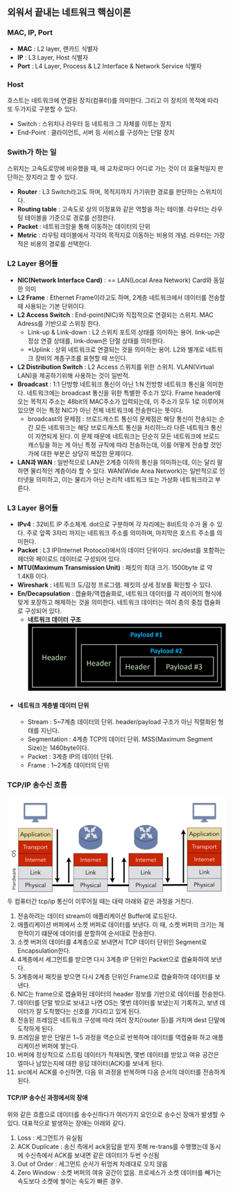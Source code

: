 ## 외워서 끝내는 네트워크 핵심이론

### MAC, IP, Port
- **MAC** : L2 layer, 랜카드 식별자
- **IP** : L3 Layer, Host 식별자
- **Port** : L4 Layer, Process & L2 Interface & Network Service 식별자

### Host
호스트는 네트워크에 연결된 장치(컴퓨터)를 의미한다. 그리고 이 장치의 목적에 따라 또 두가지로 구분할 수 있다.
- Switch : 스위치나 라우터 등 네트워크 그 자체를 이루는 장치
- End-Point : 클라이언트, 서버 등 서비스를 구성하는 단말 장치

### Swith가 하는 일
스위치는 고속도로망에 비유했을 때, 매 교차로마다 어디로 가는 것이 더 효율적일지 판단하는 장치라고 할 수 있다.
- **Router** : L3 Switch라고도 하며, 목적지까지 가기위한 경로를 판단하는 스위치이다.
- **Routing table** : 고속도로 상의 이정표와 같은 역할을 하는 테이블. 라우터는 라우팅 테이블을 기준으로 경로를 선정한다.
- **Packet** : 네트워크망을 통해 이동하는 데이터의 단위
- **Metric** : 라우팅 테이블에서 각각의 목적지로 이동하는 비용의 개념. 라우터는 가장 적은 비용의 경로를 선택한다.
  
### L2 Layer 용어들

- **NIC(Network Interface Card)** : == LAN(Local Area Network) Card와 동일한 의미
- **L2 Frame** : Ethernet Frame이라고도 하며, 2계층 네트워크에서 데이터를 전송할 때 사용되는 기본 단위이다.
- **L2 Access Switch** : End-point(NIC)와 직접적으로 연결되는 스위치. MAC Adress를 기반으로 스위칭 한다.
  - Link-up & Link-down : L2 스위치 포트의 상태를 의미하는 용어. link-up은 정상 연결 상태를, link-down은 단절 상태를 의미한다.
  - *Uplink : 상위 네트워크로 연결되는 것을 의미하는 용어. L2와 별개로 네트워크 장비의 계층구조를 표현할 때 쓰인다.
- **L2 Distribution Switch** : L2 Access 스위치를 위한 스위치. VLAN(Virtual LAN)을 제공하기위해 사용하는 것이 일반적.
- **Broadcast** : 1:1 단방향 네트워크 통신이 아닌 1:N 전방향 네트워크 통신을 의미한다. 네트워크에는 broadcast 통신을 위한 특별한 주소가 있다. Frame header에 오는 목적지 주소는 48bit의 MAC주소가 입력되는데, 이 주소가 모두 1로 이루어져 있으면 이는 특정 NIC가 아닌 전체 네트워크에 전송한다는 뜻이다.
  - broadcast의 문제점 : 브로드캐스트 통신의 문제점은 해당 통신이 전송되는 순간 모든 네트워크는 해당 브로드캐스트 통신을 처리하느라 다른 네트워크 통신이 지연되게 된다. 이 문제 때문에 네트워크는 단순히 모든 네트워크에 브로드 캐스팅을 하는 게 아닌 특정 규칙에 따라 전송하는데, 이를 어떻게 전송할 것인가에 대한 부분은 상당히 복잡한 문제이다.
- **LAN과 WAN** : 일반적으로 LAN은 2계층 이하의 통신을 의미하는데, 이는 달리 말하면 물리적인 계층이라 할 수 있다. WAN(Wide Area Network)는 일반적으로 인터넷을 의미하고, 이는 물리가 아닌 논리적 네트워크 또는 가상화 네트워크라고 부른다.

### L3 Layer 용어들
- **IPv4** : 32비트 IP 주소체계. dot으로 구분하며 각 자리에는 8비트의 수가 올 수 있다. 주로 앞쪽 3자리 까지는 네트워크 주소를 의미하며, 마지막은 호스트 주소를 의미한다.
- **Packet** : L3 IP(Internet Protocol)에서의 데이터 단위이다. src/dest를 포함하는 헤더와 페이로드 데이터로 구성되어 있다.
- **MTU(Maximum Transmission Unit)** : 패킷의 최대 크기. 1500byte 로 약 1.4KB 이다.
- **Wireshark** : 네트워크 도/감청 프로그램. 패킷의 상세 정보를 확인할 수 있다.
- **En/Decapsulation** : 캡슐화/역캡슐화로, 네트워크 데이터를 각 레이어의 형식에 맞게 포장하고 해제하는 것을 의미한다. 네트워크 데이터는 여러 층의 중첩 캡슐화로 구성되어 있다.
  * **네트워크 데이터 구조**
  ![img.png](../assets/network_data_structure.png)  
- #### 네트워크 계층별 데이터 단위
  - Stream : 5~7계층 데이터의 단위. header/payload 구조가 아닌 직렬화된 형태를 지닌다.
  - Segmentation : 4계층 TCP의 데이터 단위. MSS(Maximum Segment Size)는 1460byte이다.
  - Packet : 3계층 IP의 데이터 단위.
  - Frame : 1~2계층 데이터의 단위


### TCP/IP 송수신 흐름
![img.png](../assets/tcpip_transmission.png)  
두 컴퓨터간 tcp/ip 통신이 이루어질 때는 대략 아래와 같은 과정을 거친다.
1. 전송하려는 데이터 stream이 애플리케이션 Buffer에 로드된다.
2. 애플리케이션 버퍼에서 소켓 버퍼로 데이터를 보낸다. 이 때, 소켓 버퍼의 크기는 제한적이기 떄문에 데이터를 분할하여 순서대로 전송한다.
3. 소켓 버퍼의 데이터를 4계층으로 보내면서 TCP 데이터 단위인 Segment로 Encapsulation한다.
4. 4계층에서 세그먼트를 받으면 다시 3계층 IP 단위인 Packet으로 캡슐화하여 보낸다.
5. 3계층에서 패킷을 받으면 다시 2계층 단위인 Frame으로 캡슐화하여 데이터를 보낸다.
6. NIC는 frame으로 캡슐화된 데이터의 header 정보를 기반으로 데이터를 전송한다.
7. 데이터를 단말 밖으로 보내고 나면 OS는 몇번 데이터를 보냈는지 기록하고, 보낸 데이터가 잘 도착했다는 신호를 기다리고 있게 된다.
8. 전송된 프레임은 네트워크 구성에 따라 여러 장치(router 등)를 거치며 dest 단말에 도착하게 된다.
9. 프레임을 받은 단말은 1~5 과정을 역순으로 반복하며 데이터를 역캡슐화 하고 애플리케이션 버퍼에 쌓는다.
10. 버퍼에 정상적으로 스트림 데이터가 적재되면, 몇번 데이터를 받았고 여유 공간은 얼마나 남았는지에 대한 응답 데이터(ACK)를 보내게 된다.
11. src에서 ACK를 수신하면, 다음 위 과정을 반복하며 다음 순서의 데이터를 전송하게 된다.

#### TCP/IP 송수신 과정에서의 장애
위와 같은 흐름으로 데이터를 송수신하다가 여러가지 요인으로 송수신 장애가 발생할 수 있다. 대표적으로 발생하는 장애는 아래와 같다.

1. Loss : 세그먼트가 유실됨
2. ACK Duplicate : 송신 측에서 ack응답을 받지 못해 re-trans를 수행했는데 동시에 수신측에서 ACK를 보내면 같은 데이터가 두번 수신됨
3. Out of Order : 세그먼트 순서가 뒤엉켜 차례대로 오지 않음
4. Zero Window : 소켓 버퍼의 여유 공간이 없음. 프로세스가 소켓 데이터를 빼가는 속도보다 소켓에 쌓이는 속도가 빠른 경우.
